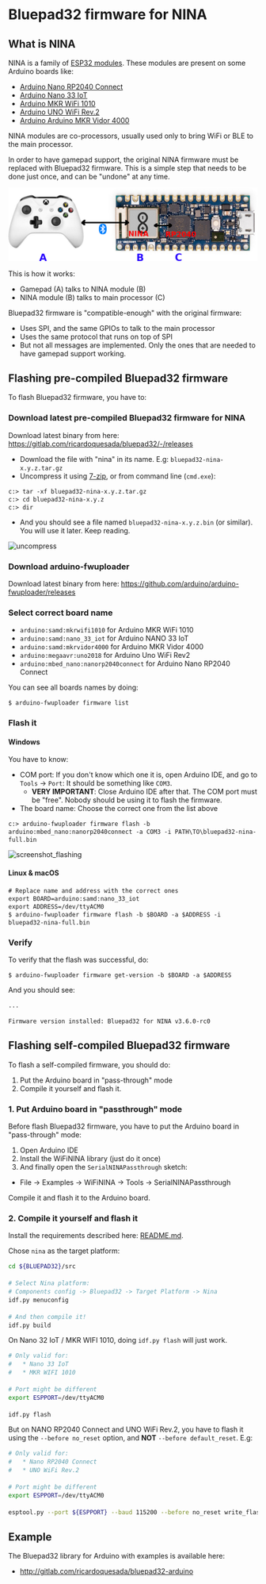 # Bluepad32 firmware for NINA

## What is NINA

NINA is a family of [ESP32 modules][nina-esp32].
These modules are present on some Arduino boards like:

- [Arduino Nano RP2040 Connect][nano_rp2040]
- [Arduino Nano 33 IoT][nano_33_iot]
- [Arduino MKR WiFi 1010][mkr_wifi]
- [Arduino UNO WiFi Rev.2][uni_wifi]
- [Arduino Arduino MKR Vidor 4000][mkr_vidor_4000]

NINA modules are co-processors, usually used only to bring WiFi or BLE to the main processor.

In order to have gamepad support, the original NINA firmware must be replaced
with Bluepad32 firmware. This is a simple step that needs to be done just once,
and can be "undone" at any time.

![how-does-it-work](images/bluepad32-nina-how-does-it-work.png)

This is how it works:

- Gamepad (A) talks to NINA module (B)
- NINA module (B) talks to main processor (C)

Bluepad32 firmware is "compatible-enough" with the original firmware:

- Uses SPI, and the same GPIOs to talk to the main processor
- Uses the same protocol that runs on top of SPI
- But not all messages are implemented. Only the ones that are needed
  to have gamepad support working.

[nina-esp32]: https://www.u-blox.com/en/product/nina-w10-series-open-cpu
[nina-fw]: https://github.com/arduino/nina-fw
[nano_rp2040]: https://store-usa.arduino.cc/products/arduino-nano-rp2040-connect-with-headers
[nano_33_iot]: https://store-usa.arduino.cc/products/arduino-nano-33-iot
[mkr_wifi]: https://store-usa.arduino.cc/products/arduino-mkr-wifi-1010
[uni_wifi]: https://store-usa.arduino.cc/products/arduino-uno-wifi-rev2
[mkr_vidor_4000]: https://store.arduino.cc/products/arduino-mkr-vidor-4000

## Flashing pre-compiled Bluepad32 firmware

To flash Bluepad32 firmware, you have to:

### Download latest pre-compiled Bluepad32 firmware for NINA

Download latest binary from here: https://gitlab.com/ricardoquesada/bluepad32/-/releases

- Download the file with "nina" in its name. E.g: `bluepad32-nina-x.y.z.tar.gz`
- Uncompress it using [7-zip][7zip], or from command line (`cmd.exe`):

```shell
c:> tar -xf bluepad32-nina-x.y.z.tar.gz
c:> cd bluepad32-nina-x.y.z
c:> dir
```

- And you should see a file named `bluepad32-nina-x.y.z.bin` (or similar). You will use it later. Keep reading.

![uncompress][uncompress_bluepad32]

[7zip]: https://www.7-zip.org/
[uncompress_bluepad32]: https://lh3.googleusercontent.com/pw/ADCreHeyGuxiKj7l9EHBCHSbTasF12CVpZBWZEb30z-st1RqizDNGnt8V5hUNEr6JtYogH5ItDw2NmrTlxwe5ZZYk8_9K7mXM273QYOAQ8HE85eVP3NT0zTSP2JXjUlbt542osSy0VYOVUfr_ON9_bNfcHuDiA=w1153-h561-s-no-gm?authuser=0

### Download arduino-fwuploader

Download latest binary from here: https://github.com/arduino/arduino-fwuploader/releases

### Select correct board name

* `arduino:samd:mkrwifi1010` for Arduino MKR WiFi 1010
* `arduino:samd:nano_33_iot` for Arduino NANO 33 IoT
* `arduino:samd:mkrvidor4000` for Arduino MKR Vidor 4000
* `arduino:megaavr:uno2018` for Arduino Uno WiFi Rev2
* `arduino:mbed_nano:nanorp2040connect` for Arduino Nano RP2040 Connect

You can see all boards names by doing:
```shell
$ arduino-fwuploader firmware list
```

### Flash it

#### Windows

You have to know:

- COM port: If you don't know which one it is, open Arduino IDE, and go to `Tools` -> `Port`: It should be something like `COM3`.
  - **VERY IMPORTANT**: Close Arduino IDE after that. The COM port must be "free". Nobody should be using it to flash the firmware.
- The board name: Choose the correct one from the list above

```shell
c:> arduino-fwuploader firmware flash -b arduino:mbed_nano:nanorp2040connect -a COM3 -i PATH\TO\bluepad32-nina-full.bin
```

![screenshot_flashing][screenshot_flashing]

[screenshot_flashing]: https://lh3.googleusercontent.com/pw/ADCreHf8I0rm8Di7YCIH0Q3IBVZa6zl9YcMdLUSnOQ00kSKCk4HSp2FsZ5h9tegByhpeqTcR0T_cD-9mpierf7M4zVc22BybTYdOIWCXnghDx_vFS5nv81oE9N2ocF0VDpu6vVIQGy_PfOqppYFHOrlGvWj7Cw=w1479-h327-s-no-gm?authuser=0

#### Linux & macOS
```shell
# Replace name and address with the correct ones
export BOARD=arduino:samd:nano_33_iot
export ADDRESS=/dev/ttyACM0
$ arduino-fwuploader firmware flash -b $BOARD -a $ADDRESS -i bluepad32-nina-full.bin
```

### Verify

To verify that the flash was successful, do:

```shell
$ arduino-fwuploader firmware get-version -b $BOARD -a $ADDRESS
```

And you should see:

```
...

Firmware version installed: Bluepad32 for NINA v3.6.0-rc0
```

## Flashing self-compiled Bluepad32 firmware

To flash a self-compiled firmware, you should do:

1. Put the Arduino board in "pass-through" mode
2. Compile it yourself and flash it.

### 1. Put Arduino board in "passthrough" mode

Before flash Bluepad32 firmware, you have to put the Arduino board in "pass-through" mode:

1. Open Arduino IDE
2. Install the WiFiNINA library (just do it once)
3. And finally open the `SerialNINAPassthrough` sketch:

- File -> Examples -> WiFiNINA -> Tools -> SerialNINAPassthrough

Compile it and flash it to the Arduino board.

### 2. Compile it yourself and flash it

Install the requirements described here: [README.md][readme].

Chose `nina` as the target platform:

```sh
cd ${BLUEPAD32}/src

# Select Nina platform:
# Components config -> Bluepad32 -> Target Platform -> Nina
idf.py menuconfig

# And then compile it!
idf.py build
```

On Nano 32 IoT / MKR WIFI 1010, doing `idf.py flash` will just work.

```sh
# Only valid for:
#   * Nano 33 IoT
#   * MKR WIFI 1010

# Port might be different
export ESPPORT=/dev/ttyACM0

idf.py flash
```

But on NANO RP2040 Connect and UNO WiFi Rev.2, you have to flash it using the `--before no_reset` option,
and **NOT** `--before default_reset`. E.g:

```sh
# Only valid for:
#   * Nano RP2040 Connect
#   * UNO WiFi Rev.2

# Port might be different
export ESPPORT=/dev/ttyACM0

esptool.py --port ${ESPPORT} --baud 115200 --before no_reset write_flash 0x1000 ./build/bootloader/bootloader.bin 0x10000 ./build/bluepad32-airlift.bin 0x8000 ./build/partitions_singleapp.bin
```

[readme]: https://gitlab.com/ricardoquesada/bluepad32/-/blob/master/README.md

## Example

The Bluepad32 library for Arduino with examples is available here:

- http://gitlab.com/ricardoquesada/bluepad32-arduino
